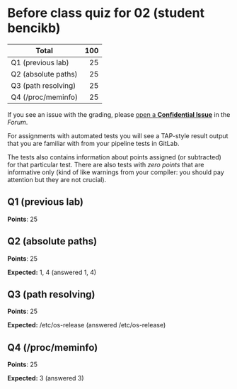 # Before class quiz for 02 (student bencikb)

| Total                                            |   100 |
|--------------------------------------------------|------:|
| Q1 (previous lab)                                |    25 |
| Q2 (absolute paths)                              |    25 |
| Q3 (path resolving)                              |    25 |
| Q4 (/proc/meminfo)                               |    25 |

If you see an issue with the grading, please
[open a **Confidential Issue**](https://gitlab.mff.cuni.cz/teaching/nswi177/2022/common/forum/-/issues/new?issue[confidential]=true&issue[title]=Grading+Before+class+quiz+for+02)
in the _Forum_.


For assignments with automated tests you will see a TAP-style result output
that you are familiar with from your pipeline tests in GitLab.

The tests also contains information about points assigned (or subtracted)
for that particular test. There are also tests with _zero points_ that
are informative only (kind of like warnings from your compiler: you
should pay attention but they are not crucial).

## Q1 (previous lab)

**Points**: 25


## Q2 (absolute paths)

**Points**: 25

**Expected:** 1, 4 (answered 1, 4)


## Q3 (path resolving)

**Points**: 25

**Expected:** /etc/os-release (answered /etc/os-release)


## Q4 (/proc/meminfo)

**Points**: 25

**Expected:** 3 (answered 3)


